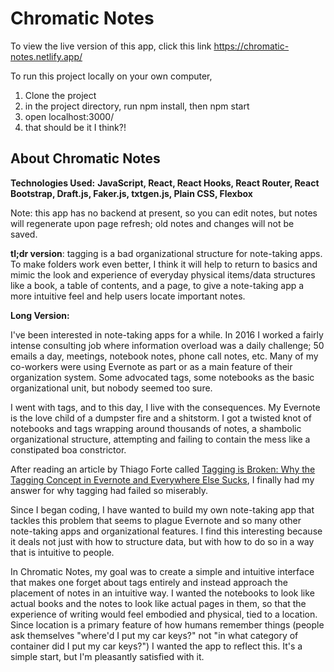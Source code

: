 # **Chromatic Notes**
To view the live version of this app, click this link https://chromatic-notes.netlify.app/

To run this project locally on your own computer,

1.  Clone the project
2.  in the project directory, run npm install, then npm start
3.  open localhost:3000/
4.  that should be it I think?!

## **About Chromatic Notes**

**Technologies Used:** **JavaScript, React, React Hooks, React Router, React Bootstrap, Draft.js, Faker.js, txtgen.js, Plain CSS, Flexbox**

Note: this app has no backend at present, so you can edit notes, but notes will regenerate upon page refresh; old notes and changes will not be saved. 

**tl;dr version**: tagging is a bad organizational structure for note-taking apps. To make folders work even better, I think it will help to return to basics and mimic the look and experience of everyday physical items/data structures like a book, a table of contents, and a page, to give a note-taking app a more intuitive feel and help users locate important notes.

**Long Version:**

I've been interested in note-taking apps for a while. In 2016 I worked a fairly intense consulting job where information overload was a daily challenge; 50 emails a day, meetings, notebook notes, phone call notes, etc. Many of my co-workers were using Evernote as part or as a main feature of their organization system. Some advocated tags, some notebooks as the basic organizational unit, but nobody seemed too sure.

I went with tags, and to this day, I live with the consequences. My Evernote is the love child of a dumpster fire and a shitstorm. I got a twisted knot of notebooks and tags wrapping around thousands of notes, a shambolic organizational structure, attempting and failing to contain the mess like a constipated boa constrictor.

After reading an article by Thiago Forte called [Tagging is Broken: Why the Tagging Concept in Evernote and Everywhere Else Sucks](https://fortelabs.co/blog/tagging-is-broken/), I finally had my answer for why tagging had failed so miserably.

Since I began coding, I have wanted to build my own note-taking app that tackles this problem that seems to plague Evernote and so many other note-taking apps and organizational features. I find this interesting because it deals not just with how to structure data, but with how to do so in a way that is intuitive to people.

In Chromatic Notes, my goal was to create a simple and intuitive interface that makes one forget about tags entirely and instead approach the placement of notes in an intuitive way. I wanted the notebooks to look like actual books and the notes to look like actual pages in them, so that the experience of writing would feel embodied and physical, tied to a location. Since location is a primary feature of how humans remember things (people ask themselves "where'd I put my car keys?" not "in what category of container did I put my car keys?") I wanted the app to reflect this. It's a simple start, but I'm pleasantly satisfied with it.